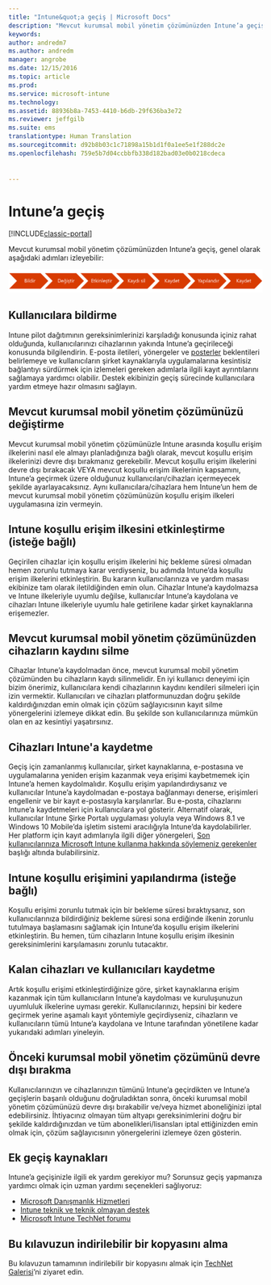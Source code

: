 ```yaml
---
title: "Intune&quot;a geçiş | Microsoft Docs"
description: "Mevcut kurumsal mobil yönetim çözümünüzden Intune’a geçiş, genel olarak aşağıdaki adımları izleyebilir."
keywords: 
author: andredm7
ms.author: andredm
manager: angrobe
ms.date: 12/15/2016
ms.topic: article
ms.prod: 
ms.service: microsoft-intune
ms.technology: 
ms.assetid: 88936b8a-7453-4410-b6db-29f636ba3e72
ms.reviewer: jeffgilb
ms.suite: ems
translationtype: Human Translation
ms.sourcegitcommit: d92b8b03c1c71898a15b1d1f0a1ee5e1f288dc2e
ms.openlocfilehash: 759e5b7d04ccbbfb338d182bad03e0b0218cdeca


---
```


# <a name="migrate-to-intune"></a>Intune’a geçiş

[!INCLUDE[classic-portal](../includes/classic-portal.md)]

Mevcut kurumsal mobil yönetim çözümünüzden Intune’a geçiş, genel olarak aşağıdaki adımları izleyebilir:

![Intune için geçiş adımları](./media/migrate-intune-steps.png)

## <a name="notify-users"></a>Kullanıcılara bildirme

Intune pilot dağıtımının gereksinimlerinizi karşıladığı konusunda içiniz rahat olduğunda, kullanıcılarınızı cihazlarının yakında Intune’a geçirileceği konusunda bilgilendirin. E-posta iletileri, yönergeler ve [posterler](https://gallery.technet.microsoft.com/Intune-End-User-Enrollment-3a0c9b0c?WT.mc_id=Blog_Intune_General_PCIT) beklentileri belirlemeye ve kullanıcıların şirket kaynaklarıyla uygulamalarına kesintisiz bağlantıyı sürdürmek için izlemeleri gereken adımlarla ilgili kayıt ayrıntılarını sağlamaya yardımcı olabilir. Destek ekibinizin geçiş sürecinde kullanıcılara yardım etmeye hazır olmasını sağlayın.

## <a name="modify-your-existing-enterprise-mobility-management-solution"></a>Mevcut kurumsal mobil yönetim çözümünüzü değiştirme

Mevcut kurumsal mobil yönetim çözümünüzle Intune arasında koşullu erişim ilkelerini nasıl ele almayı planladığınıza bağlı olarak, mevcut koşullu erişim ilkelerinizi devre dışı bırakmanız gerekebilir. Mevcut koşullu erişim ilkelerini devre dışı bırakacak VEYA mevcut koşullu erişim ilkelerinin kapsamını, Intune’a geçirmek üzere olduğunuz kullanıcıları/cihazları içermeyecek şekilde ayarlayacaksınız.  Aynı kullanıcılara/cihazlara hem Intune’un hem de mevcut kurumsal mobil yönetim çözümünüzün koşullu erişim ilkeleri uygulamasına izin vermeyin.

## <a name="enable-intune-conditional-access-policy-optional"></a>Intune koşullu erişim ilkesini etkinleştirme (isteğe bağlı)

Geçirilen cihazlar için koşullu erişim ilkelerini hiç bekleme süresi olmadan hemen zorunlu tutmaya karar verdiyseniz, bu adımda Intune’da koşullu erişim ilkelerini etkinleştirin.  Bu kararın kullanıcılarınıza ve yardım masası ekibinize tam olarak iletildiğinden emin olun.  Cihazlar Intune’a kaydolmazsa ve Intune ilkeleriyle uyumlu değilse, kullanıcılar Intune’a kaydolana ve cihazları Intune ilkeleriyle uyumlu hale getirilene kadar şirket kaynaklarına erişemezler.

## <a name="unenrolling-devices-from-your-existing-enterprise-mobility-management-solution"></a>Mevcut kurumsal mobil yönetim çözümünüzden cihazların kaydını silme

Cihazlar Intune’a kaydolmadan önce, mevcut kurumsal mobil yönetim çözümünden bu cihazların kaydı silinmelidir. En iyi kullanıcı deneyimi için bizim önerimiz, kullanıcılara kendi cihazlarının kaydını kendileri silmeleri için izin vermektir.  Kullanıcıları ve cihazları platformunuzdan doğru şekilde kaldırdığınızdan emin olmak için çözüm sağlayıcısının kayıt silme yönergelerini izlemeye dikkat edin. Bu şekilde son kullanıcılarınıza mümkün olan en az kesintiyi yaşatırsınız.

## <a name="enrolling-devices-in-intune"></a>Cihazları Intune'a kaydetme

Geçiş için zamanlanmış kullanıcılar, şirket kaynaklarına, e-postasına ve uygulamalarına yeniden erişim kazanmak veya erişimi kaybetmemek için Intune’a hemen kaydolmalıdır. Koşullu erişim yapılandırdıysanız ve kullanıcılar Intune’a kaydolmadan e-postaya bağlanmayı denerse, erişimleri engellenir ve bir kayıt e-postasıyla karşılanırlar. Bu e-posta, cihazlarını Intune’a kaydetmeleri için kullanıcılara yol gösterir.  Alternatif olarak, kullanıcılar Intune Şirke Portalı uygulaması yoluyla veya Windows 8.1 ve Windows 10 Mobile’da işletim sistemi aracılığıyla Intune’da kaydolabilirler. Her platform için kayıt adımlarıyla ilgili diğer yönergeleri, [Son kullanıcılarınıza Microsoft Intune kullanma hakkında söylemeniz gerekenler](/intune/deploy-use/what-to-tell-your-end-users-about-using-microsoft-intune) başlığı altında bulabilirsiniz.

## <a name="configure-intune-conditional-access-optional"></a>Intune koşullu erişimini yapılandırma (isteğe bağlı)

Koşullu erişimi zorunlu tutmak için bir bekleme süresi bıraktıysanız, son kullanıcılarınıza bildirdiğiniz bekleme süresi sona erdiğinde ilkenin zorunlu tutulmaya başlamasını sağlamak için Intune’da koşullu erişim ilkelerini etkinleştirin. Bu hemen, tüm cihazların Intune koşullu erişim ilkesinin gereksinimlerini karşılamasını zorunlu tutacaktır.

## <a name="enroll-remaining-devices-and-users"></a>Kalan cihazları ve kullanıcıları kaydetme

Artık koşullu erişimi etkinleştirdiğinize göre, şirket kaynaklarına erişim kazanmak için tüm kullanıcıların Intune’a kaydolması ve kuruluşunuzun uyumluluk ilkelerine uyması gerekir. Kullanıcılarınızı, hepsini bir kedere geçirmek yerine aşamalı kayıt yöntemiyle geçirdiyseniz, cihazların ve kullanıcıların tümü Intune’a kaydolana ve Intune tarafından yönetilene kadar yukarıdaki adımları yineleyin.

## <a name="retire-the-previous-enterprise-mobility-management-solution"></a>Önceki kurumsal mobil yönetim çözümünü devre dışı bırakma

Kullanıcılarınızın ve cihazlarınızın tümünü Intune’a geçirdikten ve Intune’a geçişlerin başarılı olduğunu doğruladıktan sonra, önceki kurumsal mobil yönetim çözümünüzü devre dışı bırakabilir ve/veya hizmet aboneliğinizi iptal edebilirsiniz. İhtiyacınız olmayan tüm altyapı gereksinimlerini doğru bir şekilde kaldırdığınızdan ve tüm abonelikleri/lisansları iptal ettiğinizden emin olmak için, çözüm sağlayıcısının yönergelerini izlemeye özen gösterin.

## <a name="additional-migration-resources"></a>Ek geçiş kaynakları

Intune’a geçişinizle ilgili ek yardım gerekiyor mu? Sorunsuz geçiş yapmanıza yardımcı olmak için uzman yardımı seçenekleri sağlıyoruz:

<!--- - [Microsoft Intune Onboarding](/em/solutions/fasttrack-center-benefit-for-enterprise-mobility-suite-ems)--->
- [Microsoft Danışmanlık Hizmetleri](https://www.microsoft.com/en-us/microsoftservices/default.aspx)
- [Intune teknik ve teknik olmayan destek](/intune/troubleshoot/how-to-get-support-for-microsoft-intune)
- [Microsoft Intune TechNet forumu](https://social.technet.microsoft.com/Forums/en-US/home?forum=microsoftintuneprod)

## <a name="get-a-downloadable-copy-of-this-guide"></a>Bu kılavuzun indirilebilir bir kopyasını alma

Bu kılavuzun tamamının indirilebilir bir kopyasını almak için [TechNet Galerisi](https://gallery.technet.microsoft.com/Migrating-to-Intune-ea439387)’ni ziyaret edin.



<!--HONumber=Dec16_HO3-->


